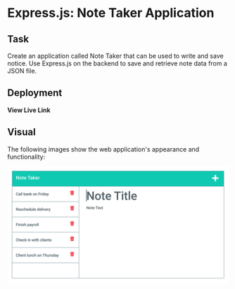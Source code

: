 # Express.js: Note Taker Application

## Task

Create an application called Note Taker that can be used to write and save notice. Use Express.js on the backend to save and retrieve note data from a JSON file.

## Deployment

**View Live Link**

## Visual

The following images show the web application's appearance and functionality:

![Existing notes are listed in the left-hand column with empty fields on the right-hand side for the new note’s title and text.](./Assets/11-express-homework-demo-01.png)